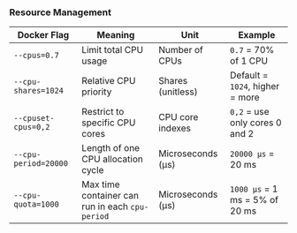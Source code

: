 ### Resource Management
| Docker Flag            | Meaning                                              | Unit                 | Example                           |
|------------------------|------------------------------------------------------|----------------------|------------------------------------|
| `--cpus=0.7`           | Limit total CPU usage                                | Number of CPUs       | `0.7` = 70% of 1 CPU              |
| `--cpu-shares=1024`    | Relative CPU priority                                | Shares (unitless)    | Default = `1024`, higher = more   |
| `--cpuset-cpus=0,2`    | Restrict to specific CPU cores                       | CPU core indexes     | `0,2` = use only cores 0 and 2    |
| `--cpu-period=20000`   | Length of one CPU allocation cycle                   | Microseconds (µs)    | `20000 µs` = 20 ms                |
| `--cpu-quota=1000`     | Max time container can run in each `cpu-period`      | Microseconds (µs)    | `1000 µs` = 1 ms = 5% of 20 ms    |

